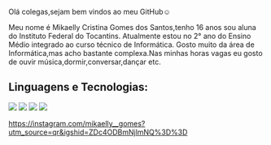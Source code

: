 Olá colegas,sejam bem vindos ao meu GitHub☺️

Meu nome é Mikaelly Cristina Gomes dos Santos,tenho 16 anos sou aluna do Instituto Federal do Tocantins.
Atualmente estou no 2° ano do Ensino Médio integrado ao curso técnico de Informática.
Gosto muito da área de Informática,mas acho bastante complexa.Nas minhas horas vagas eu gosto de ouvir música,dormir,conversar,dançar etc. 

## Linguagens e Tecnologias:

<img src="https://img.shields.io/badge/JavaScript-323330?style=for-the-badge&logo=javascript&logoColor=F7DF1E" />
<img src="https://img.shields.io/badge/PHP-777BB4?style=for-the-badge&logo=php&logoColor=white" />
<img src="https://img.shields.io/badge/-Linux-black?style=for-the-badge&logo=Linux" />
<img src="https://img.shields.io/badge/GitHub-%2312100E.svg?&style=for-the-badge&logo=Github&logoColor=white" />

https://instagram.com/mikaelly__gomes?utm_source=qr&igshid=ZDc4ODBmNjlmNQ%3D%3D
